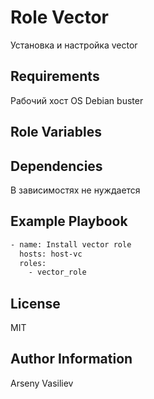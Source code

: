 Role Vector
=========

Установка и настройка vector

Requirements
------------

Рабочий хост
OS Debian buster

Role Variables
--------------


Dependencies
------------

В зависимостях не нуждается

Example Playbook
----------------
```bash
- name: Install vector role
  hosts: host-vc
  roles:
    - vector_role
```
   
License
-------

MIT

Author Information
------------------

Arseny Vasiliev
